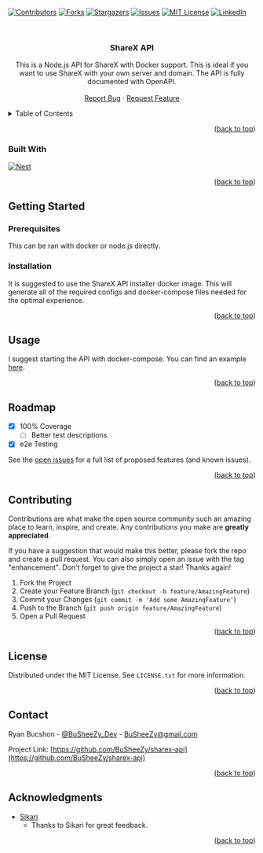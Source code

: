 <a name="readme-top"></a>

[![Contributors][contributors-shield]][contributors-url]
[![Forks][forks-shield]][forks-url]
[![Stargazers][stars-shield]][stars-url]
[![Issues][issues-shield]][issues-url]
[![MIT License][license-shield]][license-url]
[![LinkedIn][linkedin-shield]][linkedin-url]



<br />
<div align="center">
<h3 align="center">ShareX API</h3>

  <p align="center">
    This is a Node.js API for ShareX with Docker support. This is ideal if you want to use ShareX with your own server and domain. The API is fully documented with OpenAPI.
    <br />
    <br />
    <a href="https://github.com/BuSheeZy/sharex-api/issues">Report Bug</a>
    ·
    <a href="https://github.com/BuSheeZy/sharex-api/issues">Request Feature</a>
  </p>
</div>

<details>
  <summary>Table of Contents</summary>
  <ol>
    <li>
      <a href="#about-the-project">About The Project</a>
      <ul>
        <li><a href="#built-with">Built With</a></li>
      </ul>
    </li>
    <li>
      <a href="#getting-started">Getting Started</a>
      <ul>
        <li><a href="#prerequisites">Prerequisites</a></li>
        <li><a href="#installation">Installation</a></li>
      </ul>
    </li>
    <li><a href="#usage">Usage</a></li>
    <li><a href="#roadmap">Roadmap</a></li>
    <li><a href="#contributing">Contributing</a></li>
    <li><a href="#license">License</a></li>
    <li><a href="#contact">Contact</a></li>
    <li><a href="#acknowledgments">Acknowledgments</a></li>
  </ol>
</details>


<p align="right">(<a href="#readme-top">back to top</a>)</p>



### Built With

[![Nest][Nest.js]][Nest-url]

<p align="right">(<a href="#readme-top">back to top</a>)</p>

## Getting Started

### Prerequisites

This can be ran with docker or node.js directly.

### Installation

It is suggested to use the ShareX API installer docker image. This will generate all of the required configs and docker-compose files needed for the optimal experience.

<p align="right">(<a href="#readme-top">back to top</a>)</p>

<!-- USAGE EXAMPLES -->
## Usage

I suggest starting the API with docker-compose. You can find an example [here](https://github.com/busheezy/sharex-api/blob/main/docker-compose.yaml).

<p align="right">(<a href="#readme-top">back to top</a>)</p>

<!-- ROADMAP -->
## Roadmap

- [x] 100% Coverage
    - [ ] Better test descriptions
- [x] e2e Testing

See the [open issues](https://github.com/BuSheeZy/sharex-api/issues) for a full list of proposed features (and known issues).

<p align="right">(<a href="#readme-top">back to top</a>)</p>

<!-- CONTRIBUTING -->
## Contributing

Contributions are what make the open source community such an amazing place to learn, inspire, and create. Any contributions you make are **greatly appreciated**.

If you have a suggestion that would make this better, please fork the repo and create a pull request. You can also simply open an issue with the tag "enhancement".
Don't forget to give the project a star! Thanks again!

1. Fork the Project
2. Create your Feature Branch (`git checkout -b feature/AmazingFeature`)
3. Commit your Changes (`git commit -m 'Add some AmazingFeature'`)
4. Push to the Branch (`git push origin feature/AmazingFeature`)
5. Open a Pull Request

<p align="right">(<a href="#readme-top">back to top</a>)</p>

<!-- LICENSE -->
## License

Distributed under the MIT License. See `LICENSE.txt` for more information.

<p align="right">(<a href="#readme-top">back to top</a>)</p>

<!-- CONTACT -->
## Contact

Ryan Bucshon - [@BuSheeZy_Dev](https://twitter.com/BuSheeZy_Dev) - BuSheeZy@gmail.com

Project Link: [https://github.com/BuSheeZy/sharex-api](https://github.com/BuSheeZy/sharex-api)

<p align="right">(<a href="#readme-top">back to top</a>)</p>

<!-- ACKNOWLEDGMENTS -->
## Acknowledgments

* [Sikari](https://github.com/Sikarii)
  * Thanks to Sikari for great feedback.

<p align="right">(<a href="#readme-top">back to top</a>)</p>

[contributors-shield]: https://img.shields.io/github/contributors/BuSheeZy/sharex-api.svg?style=for-the-badge
[contributors-url]: https://github.com/BuSheeZy/sharex-api/graphs/contributors
[forks-shield]: https://img.shields.io/github/forks/BuSheeZy/sharex-api.svg?style=for-the-badge
[forks-url]: https://github.com/BuSheeZy/sharex-api/network/members
[stars-shield]: https://img.shields.io/github/stars/BuSheeZy/sharex-api.svg?style=for-the-badge
[stars-url]: https://github.com/BuSheeZy/sharex-api/stargazers
[issues-shield]: https://img.shields.io/github/issues/BuSheeZy/sharex-api.svg?style=for-the-badge
[issues-url]: https://github.com/BuSheeZy/sharex-api/issues
[license-shield]: https://img.shields.io/github/license/BuSheeZy/sharex-api.svg?style=for-the-badge
[license-url]: https://github.com/BuSheeZy/sharex-api/blob/master/LICENSE.txt
[linkedin-shield]: https://img.shields.io/badge/-LinkedIn-black.svg?style=for-the-badge&logo=linkedin&colorB=555
[linkedin-url]: https://linkedin.com/in/ryan-bucshon
[Nest.js]: https://img.shields.io/badge/nestjs-000000?style=for-the-badge&logo=nestjs&logoColor=white
[Nest-url]: https://nestjs.com/